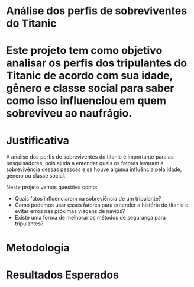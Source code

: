 <h1>Análise dos perfis de sobreviventes do Titanic<h1>

<p>Este projeto tem como objetivo analisar os perfis dos tripulantes do Titanic de acordo com sua idade, gênero e classe social para saber como isso influenciou em quem sobreviveu ao naufrágio. </p>



<h1>Justificativa </h1>

<p>A analise dos perfis de sobreviventes do titanic é importante para as pesquisadores, pois ajuda a entender quais os fatores levaram a sobrevivência dessas pessoas e se houve alguma influência pela idade, genero ou classe social. 


Neste projeto vemos questões como:
<ul>
<li> Quais fatos influenciaram na sobreviência de um tripulante?</li>
<li> Como podemos usar esses fatores para entender a história do titanic e evitar erros nas próximas viagens de navios?</li>
<li> Existe uma forma de melhorar os métodos de segurança para tripulantes?</li>
</ul></p>


<h1>Metodologia</h1>


<h1>Resultados Esperados</h1>
